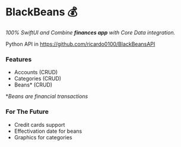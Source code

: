 # BlackBeans 💰

_100% SwiftUI and Combine **finances app** with Core Data integration._

Python API in https://github.com/ricardo0100/BlackBeansAPI

### Features

- Accounts (CRUD)
- Categories (CRUD)
- Beans* (CRUD)

**Beans are financial transactions*


### For The Future

- Credit cards support
- Effectivation date for beans
- Graphics for categories

